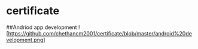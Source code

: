 # certificate
##Andriod app development
![https://github.com/chethancm2001/certificate/blob/master/android%20development.png]
